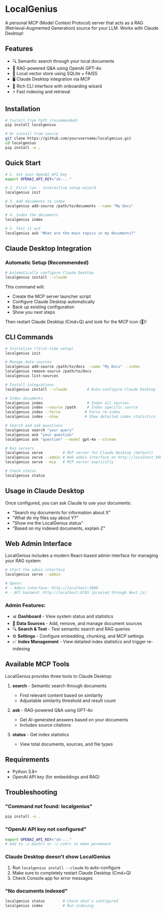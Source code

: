 # LocalGenius

A personal MCP (Model Context Protocol) server that acts as a RAG (Retrieval-Augmented Generation) source for your LLM. Works with Claude Desktop!

## Features

- 🔍 Semantic search through your local documents
- 🤖 RAG-powered Q&A using OpenAI GPT-4o
- 📁 Local vector store using SQLite + FAISS
- 🖥️ Claude Desktop integration via MCP
- 🎨 Rich CLI interface with onboarding wizard
- ⚡ Fast indexing and retrieval

## Installation

```bash
# Install from PyPI (recommended)
pip install localgenius

# Or install from source
git clone https://github.com/yourusername/localgenius.git
cd localgenius
pip install -e .
```

## Quick Start

```bash
# 1. Set your OpenAI API key
export OPENAI_API_KEY="sk-..."

# 2. First run - interactive setup wizard
localgenius init

# 3. Add documents to index
localgenius add-source /path/to/documents --name "My Docs"

# 4. Index the documents
localgenius index

# 5. Test it out
localgenius ask "What are the main topics in my documents?"
```

## Claude Desktop Integration

### Automatic Setup (Recommended)

```bash
# Automatically configure Claude Desktop
localgenius install --claude
```

This command will:
- Create the MCP server launcher script
- Configure Claude Desktop automatically
- Back up existing configuration
- Show you next steps

Then restart Claude Desktop (Cmd+Q) and look for the MCP icon (🧩)!

## CLI Commands

```bash
# Initialize (first-time setup)
localgenius init

# Manage data sources
localgenius add-source /path/to/docs --name "My Docs" --index
localgenius remove-source /path/to/docs
localgenius list-sources

# Install integrations
localgenius install --claude         # Auto-configure Claude Desktop

# Index documents
localgenius index                    # Index all sources
localgenius index --source /path     # Index specific source
localgenius index --force           # Force re-index
localgenius index --show            # Show detailed index statistics

# Search and ask questions
localgenius search "your query"
localgenius ask "your question"
localgenius ask "question" --model gpt-4o --stream

# Run servers
localgenius serve         # MCP server for Claude Desktop (default)
localgenius serve --admin # Web admin interface on http://localhost:3000
localgenius serve --mcp   # MCP server explicitly

# Check status
localgenius status
```

## Usage in Claude Desktop

Once configured, you can ask Claude to use your documents:

- "Search my documents for information about X"
- "What do my files say about Y?"
- "Show me the LocalGenius status"
- "Based on my indexed documents, explain Z"

## Web Admin Interface

LocalGenius includes a modern React-based admin interface for managing your RAG system:

```bash
# Start the admin interface
localgenius serve --admin

# Opens:
# - Admin interface: http://localhost:3000
# - API backend: http://localhost:8765 (proxied through Next.js)
```

### Admin Features:
- 📊 **Dashboard** - View system status and statistics
- 📁 **Data Sources** - Add, remove, and manage document sources
- 🔍 **Search & Test** - Test semantic search and RAG queries
- ⚙️ **Settings** - Configure embedding, chunking, and MCP settings
- 📈 **Index Management** - View detailed index statistics and trigger re-indexing

## Available MCP Tools

LocalGenius provides three tools to Claude Desktop:

1. **search** - Semantic search through documents
   - Find relevant content based on similarity
   - Adjustable similarity threshold and result count

2. **ask** - RAG-powered Q&A using GPT-4o
   - Get AI-generated answers based on your documents
   - Includes source citations

3. **status** - Get index statistics
   - View total documents, sources, and file types

## Requirements

- Python 3.8+
- OpenAI API key (for embeddings and RAG)

## Troubleshooting

### "Command not found: localgenius"
```bash
pip install -e .
```

### "OpenAI API key not configured"
```bash
export OPENAI_API_KEY="sk-..."
# Add to ~/.bashrc or ~/.zshrc to make permanent
```

### Claude Desktop doesn't show LocalGenius
1. Run `localgenius install --claude` to auto-configure
2. Make sure to completely restart Claude Desktop (Cmd+Q)
3. Check Console.app for error messages

### "No documents indexed"
```bash
localgenius status        # Check what's configured
localgenius index         # Run indexing
```